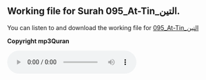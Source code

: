 
## Working file for Surah 095_At-Tin_التين.

You can listen to and download the working file for [095_At-Tin_التين](https://server9.mp3quran.net/huthifi_qalon/095.mp3)

**Copyright mp3Quran**

<audio controls src="https://server9.mp3quran.net/huthifi_qalon/095.mp3"></audio>
